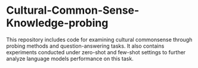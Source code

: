 # Cultural-Common-Sense-Knowledge-probing

This repository includes code for examining cultural commonsense through probing methods and question-answering tasks. It also contains experiments conducted under zero-shot and few-shot settings to further analyze language models performance on this task.
